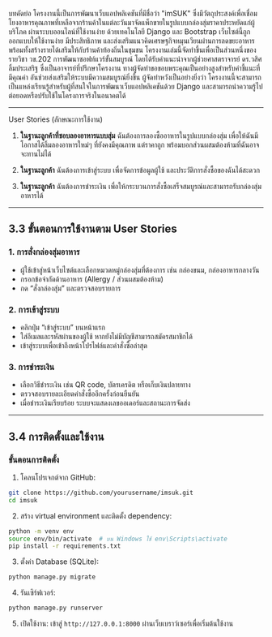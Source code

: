 บทคัดย่อ
โครงงานนี้เป็นการพัฒนาเว็บแอปพลิเคชันที่มีชื่อว่า "imSUK" ซึ่งมีวัตถุประสงค์เพื่อเชื่อมโยงอาหารคุณภาพที่เหลือจากร้านค้าในแต่ละวันมาจัดแพ็กขายในรูปแบบกล่องสุ่มราคาประหยัดแก่ผู้บริโภค ผ่านระบบออนไลน์ที่ใช้งานง่าย ด้วยเทคโนโลยี Django และ Bootstrap เว็บไซต์นี้ถูกออกแบบให้ใช้งานง่าย มีประสิทธิภาพ และส่งเสริมแนวคิดเศรษฐกิจหมุนเวียนผ่านการลดขยะอาหาร พร้อมทั้งสร้างรายได้เสริมให้กับร้านค้าท้องถิ่นในชุมชน
โครงงานเล่มนี้จัดทำขึ้นเพื่อเป็นส่วนหนึ่งของรายวิชา วข.202 การพัฒนาซอฟท์แวร์ขั้นสมบูรณ์ โดยได้รับคำแนะนำจากผู้ช่วยศาสตราจารย์ ดร.วสิศ ลิ้มประเสริฐ ซึ่งเป็นอาจารย์ที่ปรึกษาโครงงาน ทางผู้จัดทำขอขอบพระคุณเป็นอย่างสูงสำหรับคำชี้แนะที่มีคุณค่า อันช่วยส่งเสริมให้ระบบมีความสมบูรณ์ยิ่งขึ้น
ผู้จัดทำหวังเป็นอย่างยิ่งว่า โครงงานนี้จะสามารถเป็นแหล่งเรียนรู้สำหรับผู้ที่สนใจในการพัฒนาเว็บแอปพลิเคชันด้วย Django และสามารถนำความรู้ไปต่อยอดหรือปรับใช้ในโครงการจริงในอนาคตได้

---

User Stories (ลักษณะการใช้งาน)

1. **ในฐานะลูกค้าที่ชอบลองอาหารแบบสุ่ม** ฉันต้องการลองซื้ออาหารในรูปแบบกล่องสุ่ม เพื่อให้ฉันมีโอกาสได้ลิ้มลองอาหารใหม่ๆ ที่ยังคงมีคุณภาพ แต่ราคาถูก พร้อมบอกส่วนผสมต้องห้ามที่ฉันอาจจะทานไม่ได้

2. **ในฐานะลูกค้า** ฉันต้องการเข้าสู่ระบบ เพื่อจัดการข้อมูลผู้ใช้ และประวัติการสั่งซื้อของฉันได้สะดวก

3. **ในฐานะลูกค้า** ฉันต้องการชำระเงิน เพื่อให้กระบวนการสั่งซื้อเสร็จสมบูรณ์และสามารถรับกล่องสุ่มอาหารได้

---

## 3.3 ขั้นตอนการใช้งานตาม User Stories

### 1. การสั่งกล่องสุ่มอาหาร
- ผู้ใช้เข้าสู่หน้าเว็บไซต์และเลือกหมวดหมู่กล่องสุ่มที่ต้องการ เช่น กล่องขนม, กล่องอาหารกลางวัน
- กรอกข้อจำกัดด้านอาหาร (Allergy / ส่วนผสมต้องห้าม)
- กด “สั่งกล่องสุ่ม” และตรวจสอบรายการ

### 2. การเข้าสู่ระบบ
- คลิกปุ่ม “เข้าสู่ระบบ” บนหน้าแรก
- ใส่อีเมลและรหัสผ่านของผู้ใช้ หากยังไม่มีบัญชีสามารถสมัครสมาชิกได้
- เข้าสู่ระบบเพื่อเข้าถึงหน้าโปรไฟล์และคำสั่งซื้อล่าสุด

### 3. การชำระเงิน
- เลือกวิธีชำระเงิน เช่น QR code, บัตรเครดิต หรือเก็บเงินปลายทาง
- ตรวจสอบรายละเอียดคำสั่งซื้ออีกครั้งก่อนยืนยัน
- เมื่อชำระเงินเรียบร้อย ระบบจะแสดงเลขออเดอร์และสถานะการจัดส่ง

---

## 3.4 การติดตั้งและใช้งาน

### ขั้นตอนการติดตั้ง
1. โคลนโปรเจกต์จาก GitHub:
```bash
git clone https://github.com/yourusername/imsuk.git
cd imsuk
```

2. สร้าง virtual environment และติดตั้ง dependency:
```bash
python -m venv env
source env/bin/activate  # บน Windows ใช้ env\Scripts\activate
pip install -r requirements.txt
```

3. ตั้งค่า Database (SQLite):
```bash
python manage.py migrate
```

4. รันเซิร์ฟเวอร์:
```bash
python manage.py runserver
```

5. เปิดใช้งาน:
เข้าสู่ `http://127.0.0.1:8000` ผ่านเว็บเบราว์เซอร์เพื่อเริ่มต้นใช้งาน
